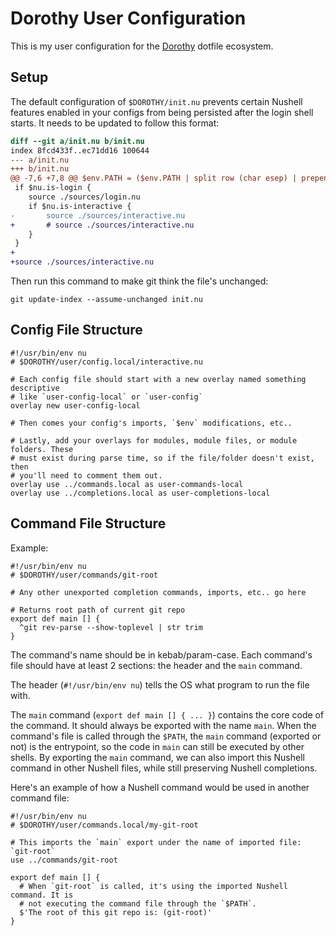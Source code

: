 # Dorothy User Configuration

This is my user configuration for the [Dorothy](https://github.com/bevry/dorothy) dotfile ecosystem.

## Setup

The default configuration of `$DOROTHY/init.nu` prevents certain Nushell
features enabled in your configs from being persisted after the login shell
starts. It needs to be updated to follow this format:

```patch
diff --git a/init.nu b/init.nu
index 8fcd433f..ec71dd16 100644
--- a/init.nu
+++ b/init.nu
@@ -7,6 +7,8 @@ $env.PATH = ($env.PATH | split row (char esep) | prepend $'($env.HOME)/.local/sh
 if $nu.is-login {
 	source ./sources/login.nu
 	if $nu.is-interactive {
-		source ./sources/interactive.nu
+		# source ./sources/interactive.nu
 	}
 }
+
+source ./sources/interactive.nu
```

Then run this command to make git think the file's unchanged:

```shell
git update-index --assume-unchanged init.nu
```

## Config File Structure
```shell
#!/usr/bin/env nu
# $DOROTHY/user/config.local/interactive.nu

# Each config file should start with a new overlay named something descriptive
# like `user-config-local` or `user-config`
overlay new user-config-local

# Then comes your config's imports, `$env` modifications, etc..

# Lastly, add your overlays for modules, module files, or module folders. These
# must exist during parse time, so if the file/folder doesn't exist, then
# you'll need to comment them out.
overlay use ../commands.local as user-commands-local
overlay use ../completions.local as user-completions-local
```

## Command File Structure

Example:

```shell
#!/usr/bin/env nu
# $DOROTHY/user/commands/git-root

# Any other unexported completion commands, imports, etc.. go here

# Returns root path of current git repo
export def main [] {
  ^git rev-parse --show-toplevel | str trim
}
```

The command's name should be in kebab/param-case. Each command's file should
have at least 2 sections: the header and the `main` command.

The header (`#!/usr/bin/env nu`) tells the OS what program to run the file with.

The `main` command (`export def main [] { ... }`) contains the core code of the
command. It should always be exported with the name `main`. When the command's
file is called through the `$PATH`, the `main` command (exported or not) is the
entrypoint, so the code in `main` can still be executed by other shells. By
exporting the `main` command, we can also import this Nushell command in other
Nushell files, while still preserving Nushell completions.

Here's an example of how a Nushell command would be used in another
command file:

```shell
#!/usr/bin/env nu
# $DOROTHY/user/commands.local/my-git-root

# This imports the `main` export under the name of imported file: `git-root`
use ../commands/git-root

export def main [] {
  # When `git-root` is called, it's using the imported Nushell command. It is
  # not executing the command file through the `$PATH`.
  $'The root of this git repo is: (git-root)'
}
```
